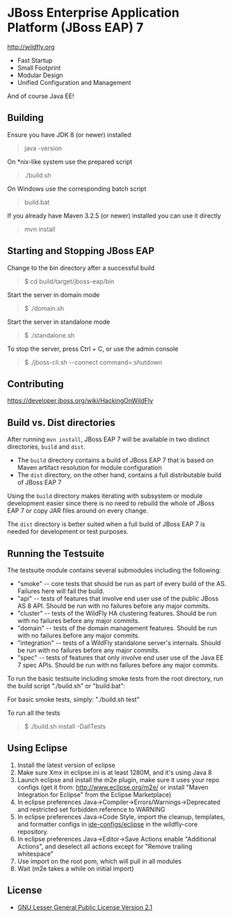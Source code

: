 JBoss Enterprise Application Platform (JBoss EAP) 7
===================================================
http://wildfly.org

* Fast Startup
* Small Footprint
* Modular Design
* Unified Configuration and Management

And of course Java EE!

Building
-------------------

Ensure you have JDK 8 (or newer) installed

> java -version

On *nix-like system use the prepared script

> ./build.sh

On Windows use the corresponding batch script

> build.bat

If you already have Maven 3.2.5 (or newer) installed you can use it directly

> mvn install


Starting and Stopping JBoss EAP
--------------------------------
Change to the bin directory after a successful build

> $ cd build/target/jboss-eap/bin

Start the server in domain mode

> $ ./domain.sh

Start the server in standalone mode

> $ ./standalone.sh

To stop the server, press Ctrl + C, or use the admin console

> $ ./jboss-cli.sh --connect command=:shutdown

Contributing
------------------
https://developer.jboss.org/wiki/HackingOnWildFly

Build vs. Dist directories
--------------------------

After running `mvn install`, JBoss EAP 7 will be available in two distinct directories, `build` and `dist`.

* The `build` directory contains a build of JBoss EAP 7 that is based on Maven artifact resolution for module configuration
* The `dist` directory, on the other hand, contains a full distributable build of JBoss EAP 7

Using the `build` directory makes iterating with subsystem or module development easier since there is no need to rebuild the whole of JBoss EAP 7 or copy JAR files around on every change.

The `dist` directory is better suited when a full build of JBoss EAP 7 is needed for development or test purposes.

Running the Testsuite
--------------------
The testsuite module contains several submodules including the following:

* "smoke" -- core tests that should be run as part of every build of the AS. Failures here will fail the build.
* "api" -- tests of features that involve end user use of the public JBoss AS 8 API. Should be run with no failures before any major commits.
* "cluster" -- tests of the WildFly HA clustering features. Should be run with no failures before any major commits.
* "domain" -- tests of the domain management features. Should be run with no failures before any major commits.
* "integration" -- tests of a WildFly standalone server's internals. Should be run with no failures before any major commits.
* "spec" -- tests of features that only involve end user use of the Java EE 7 spec APIs. Should be run with no failures before any major commits.

To run the basic testsuite including smoke tests from the root directory, run the build script "./build.sh" or "build.bat":

For basic smoke tests, simply: "./build.sh test"

To run all the tests

> $ ./build.sh install -DallTests

Using Eclipse
-------------
1. Install the latest version of eclipse
2. Make sure Xmx in eclipse.ini is at least 1280M, and it's using Java 8
3. Launch eclipse and install the m2e plugin, make sure it uses your repo configs
   (get it from: http://www.eclipse.org/m2e/
   or install "Maven Integration for Eclipse" from the Eclipse Marketplace)
4. In eclipse preferences Java->Compiler->Errors/Warnings->Deprecated and restricted
   set forbidden reference to WARNING
5. In eclipse preferences Java->Code Style, import the cleanup, templates, and
   formatter configs in [ide-configs/eclipse](https://github.com/wildfly/wildfly-core/tree/master/ide-configs) in the wildfly-core repository.
6. In eclipse preferences Java->Editor->Save Actions enable "Additional Actions",
   and deselect all actions except for "Remove trailing whitespace"
7. Use import on the root pom, which will pull in all modules
8. Wait (m2e takes a while on initial import)

License
-------
* [GNU Lesser General Public License Version 2.1](http://www.gnu.org/licenses/lgpl-2.1-standalone.html)

